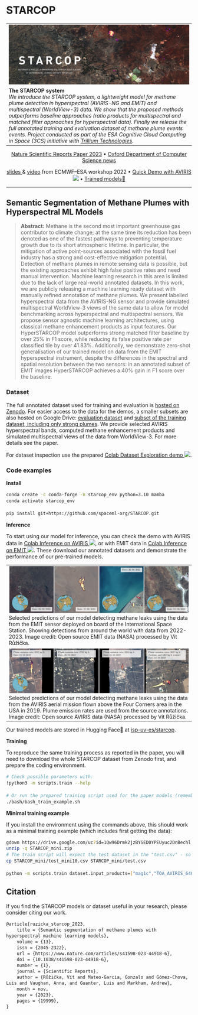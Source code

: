 # STARCOP

<table>
<tr>
  <td width="100%"><img src="_illustrations/STARCOP_banner.jpg" alt="STARCOP banner" width="100%"></td>
</tr>
<tr>
  <td>
    <b>The STARCOP system</b><br>
    <em>We introduce the STARCOP system, a lightweight model for methane plume detection in hyperspectral (AVIRIS-NG and EMIT) and multispectral (WorldView-3) data. We show that the proposed methods outperforms baseline approaches (ratio products for multispectral and matched filter approaches for hyperspectral data). Finally we release the full annotated training and evaluation dataset of methane plume events events. Project conducted as part of the ESA Cognitive Cloud Computing in Space (3CS) initiative with <a href="https://trillium.tech/starcop">Trillium Technologies</a>.
    </em>
</td>  
</tr></table>

<p align="center">
    
</p>

<p align="center">
  <a href="https://www.nature.com/articles/s41598-023-44918-6">Nature Scientific Reports Paper 2023</a> •
  <a href="https://www.cs.ox.ac.uk/news/2218-full.html">Oxford Department of Computer Science news</a>
</p>

<p align="center">
  <a href="https://events.ecmwf.int/event/304/contributions/3628/attachments/2152/3811/ECMWf-ESA-ML_Ruzicka.pdf">slides </a> &
  <a href="https://vimeo.com/771105606/c1cddccabb">video</a> from ECMWF–ESA workshop 2022 •
  <a href="https://colab.research.google.com/github/spaceml-org/STARCOP/blob/master/notebooks/model_demos_AVIRIS.ipynb">Quick Demo with AVIRIS <img src="https://colab.research.google.com/assets/colab-badge.svg" height=16px></a> •
  <a href="https://huggingface.co/isp-uv-es/starcop"> Trained models🤗 </a>
</p>

---

## Semantic Segmentation of Methane Plumes with Hyperspectral ML Models

> **Abstract:** Methane is the second most important greenhouse gas contributor to climate change; at the same time its reduction has been denoted as one of the fastest pathways to preventing temperature growth due to its short atmospheric lifetime. In particular, the mitigation of active point-sources associated with the fossil fuel industry has a strong and cost-effective mitigation potential. Detection of methane plumes in remote sensing data is possible, but the existing approaches exhibit high false positive rates and need manual intervention. Machine learning research in this area is limited due to the lack of large real-world annotated datasets. In this work, we are publicly releasing a machine learning ready dataset with manually refined annotation of methane plumes. We present labelled hyperspectral data from the AVIRIS-NG sensor and provide simulated multispectral WorldView-3 views of the same data to allow for model benchmarking across hyperspectral and multispectral sensors. We propose sensor agnostic machine learning architectures, using classical methane enhancement products as input features. Our HyperSTARCOP model outperforms strong matched filter baseline by over 25% in F1 score, while reducing its false positive rate per classified tile by over 41.83%. Additionally, we demonstrate zero-shot generalisation of our trained model on data from the EMIT hyperspectral instrument, despite the differences in the spectral and spatial resolution between the two sensors: in an annotated subset of EMIT images HyperSTARCOP achieves a 40% gain in F1 score over the baseline.


### Dataset

The full annotated dataset used for training and evaluation is <a href="https://doi.org/10.5281/zenodo.7863343">hosted on Zenodo</a>. For easier access to the data for the demos, a smaller subsets are also hosted on Google Drive: <a href="https://drive.google.com/uc?id=1TwtSVpbvGd-lWfIjQrw0i4LqkiX2EuHq">evaluation dataset</a> and <a href="https://drive.google.com/uc?id=1C4ZHvT1ZPKVMFGmqcV12Aozs8Uv_DIxD">subset of the training dataset, including only strong plumes</a>. 
We provide selected AVIRIS hyperspectral bands, computed methane enhancement products and simulated multispectral views of the data from WorldView-3. For more details see the paper.

For dataset inspection use the prepared <a href="https://colab.research.google.com/github/spaceml-org/STARCOP/blob/master/notebooks/dataset_exploration.ipynb">Colab Dataset Exploration demo <img src="https://colab.research.google.com/assets/colab-badge.svg" height=16px></a>.


### Code examples

**Install**

```bash
conda create -c conda-forge -n starcop_env python=3.10 mamba
conda activate starcop_env

pip install git+https://github.com/spaceml-org/STARCOP.git
```

**Inference**

To start using our model for inference, you can check the demo with AVIRIS data in <a href="https://colab.research.google.com/github/spaceml-org/STARCOP/blob/master/notebooks/model_demos_AVIRIS.ipynb"> Colab Inference on AVIRIS <img src="https://colab.research.google.com/assets/colab-badge.svg" height=16px></a>, or with EMIT data in <a href="https://colab.research.google.com/github/spaceml-org/STARCOP/blob/master/notebooks/inference_on_raw_EMIT_nc_file.ipynb"> Colab Inference on EMIT <img src="https://colab.research.google.com/assets/colab-badge.svg" height=16px></a>. These download our annotated datasets and demonstrate the performance of our pre-trained models.

<table>
<tr>
  <td width="100%"><img src="_illustrations/Figure1_EMIT.jpg" alt="Detections in EMIT" width="100%"><br>
  Selected predictions of our model detecting methane leaks using the data from the EMIT sensor deployed on board of the International Space Station. Showing detections from around the world with data from 2022-2023. Image credit: Open source EMIT data (NASA) processed by Vít Růžička.
  </td>
</tr>
<tr>
  <td width="100%"><img src="_illustrations/Figure2_AVIRIS.jpg" alt="Detections in AVIRIS" width="100%"><br>
  Selected predictions of our model detecting methane leaks using the data from the AVIRIS aerial mission flown above the Four Corners area in the USA in 2019. Plume emission rates are used from the source annotations. Image credit: Open source AVIRIS data (NASA) processed by Vít Růžička.
  </td>
</tr>
</table>

Our trained models are stored in Hugging Face🤗 at [isp-uv-es/starcop](https://huggingface.co/isp-uv-es/starcop).

**Training**

To reproduce the same training process as reported in the paper, you will need to download the whole STARCOP dataset from Zenodo first, and prepare the coding environment.

```bash
# Check possible parameters with:
!python3 -m scripts.train --help

# Or run the prepared training script used for the paper models (remember to download and adjust the paths to the training datasets)
./bash/bash_train_example.sh
```

**Minimal training example**

If you install the environment using the commands above, this should work as a minimal training example (which includes first getting the data):

```bash
gdown https://drive.google.com/uc?id=1Qw96Drmk2jzBYSED0YPEUyuc2DnBechl -O STARCOP_mini.zip
unzip -q STARCOP_mini.zip
# The train script will expect the test dataset in the "test.csv" - so here in this small demo we just place the small subset there instead:
cp STARCOP_mini/test_mini10.csv STARCOP_mini/test.csv

python -m scripts.train dataset.input_products=["mag1c","TOA_AVIRIS_640nm","TOA_AVIRIS_550nm","TOA_AVIRIS_460nm"] model.model_type='unet_semseg' model.pos_weight=1 experiment_name="HyperSTARCOP_magic_rgb_DEMO" dataloader.num_workers=4 dataset.use_weight_loss=True training.val_check_interval=0.5 training.max_epochs=5 products_plot=["rgb_aviris","mag1c","label","pred","differences"] dataset.weight_sampling=True dataset.train_csv="train_mini10.csv" dataset.root_folder=PATH_TO/STARCOP_mini wandb.wandb_entity="YOUR_ENTITY" wandb.wandb_project="starcop_project"
```

## Citation
If you find the STARCOP models or dataset useful in your research, please consider citing our work. 

```
@article{ruzicka_starcop_2023,
	title = {Semantic segmentation of methane plumes with hyperspectral machine learning models},
	volume = {13},
	issn = {2045-2322},
	url = {https://www.nature.com/articles/s41598-023-44918-6},
	doi = {10.1038/s41598-023-44918-6},
	number = {1},
	journal = {Scientific Reports},
	author = {Růžička, Vít and Mateo-Garcia, Gonzalo and Gómez-Chova, Luis and Vaughan, Anna, and Guanter, Luis and Markham, Andrew},
	month = nov,
	year = {2023},
	pages = {19999},
}
```
